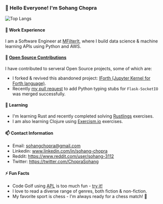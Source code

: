 ### 👋 Hello Everyone! I'm Sohang Chopra
<!--
Commenting this out because it's showing bad score right now :(

[![Sohang's GitHub stats](https://github-readme-stats.vercel.app/api?username=sohang3112&show_icons=true&theme=gruvbox_light&hide=ipynb)](https://github.com/anuraghazra/github-readme-stats)
-->

<!--
Commenting this out - seems outdated (doesn't seem to include languages in Open Source Pull Requests), also shows "Jupyter Notebook" as a language.
-->
![Top Langs](https://github-readme-stats.vercel.app/api/top-langs/?username=sohang3112&hide=scss,jupyter%20notebook&layout=compact&theme=gruvbox_light)

#### 💼 Work Experience
I am a Software Engineer at [MFilterIt](https://www.mfilterit.com/), where I build data science & machine learning APIs using Python and AWS.

#### 👯 [Open Source Contributions](https://github.com/search?q=author%3Asohang3112%20is%3Apr%20is%3Amerged&type=pullrequests)
I have contributed to serveral Open Source projects, some of which are:
- I forked & revived this abandoned project: [IForth (Jupyter Kernel for Forth language)](https://github.com/sohang3112/iforth).
- Recently [my pull request](https://github.com/python/typeshed/pull/10735) to add Python typing stubs for `Flask-SocketIO` was merged successfully.

#### 🌱 Learning
- I'm learning Rust and recently completed solving [Rustlings](https://github.com/rust-lang/rustlings) exercises.
- I am also learning Clojure using [Exercism.io](https://exercism.org/tracks/clojure) exercises.

#### 📫 Contact Information
- Email: sohangchopra@gmail.com
- Linkedin: www.linkedin.com/in/sohang-chopra
- Reddit: https://www.reddit.com/user/sohang-3112
- Twitter: https://twitter.com/ChopraSohang

#### ⚡ Fun Facts
- Code Golf using [APL](https://tryapl.org) is too much fun - [try it!](https://codegolf.stackexchange.com)
- I love to read a diverse range of genres, both fiction & non-fiction.
- My favorite sport is chess - I'm always ready for a chess match! 🙂

<!--
**sohang3112/sohang3112** is a ✨ _special_ ✨ repository because its `README.md` (this file) appears on your GitHub profile.

Here are some ideas to get you started:

- 🔭 I’m currently working on ...
- 🌱 I’m currently learning ...
- 👯 I’m looking to collaborate on ...
- 🤔 I’m looking for help with ...
- 💬 Ask me about ...
- 📫 How to reach me: ...
- 😄 Pronouns: ...
- ⚡ Fun fact: ...
-->
